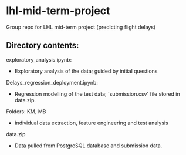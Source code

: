 # lhl-mid-term-project
Group repo for LHL mid-term project (predicting flight delays)

Directory contents:
-------------------

exploratory_analysis.ipynb:
- Exploratory analysis of the data; guided by initial questions

Delays_regression_deployment.ipynb:
- Regression modelling of the test data; 'submission.csv' file stored in data.zip.

Folders: KM, MB
- individual data extraction, feature engineering and test analysis

data.zip
- Data pulled from PostgreSQL database and submission data.


